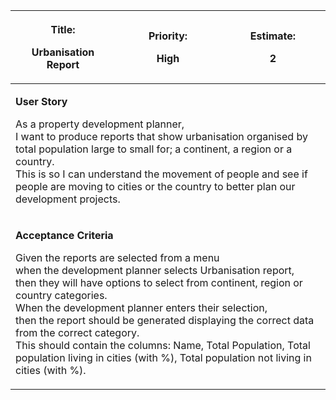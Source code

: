 <table>
<colgroup>
<col style="width: 33%" />
<col style="width: 33%" />
<col style="width: 33%" />
</colgroup>
<thead>
<tr class="header">
<th><p><strong>Title:</strong></p>
<p>Urbanisation Report</p></th>
<th><p><strong>Priority:</strong></p>
<p>High</p></th>
<th><p><strong>Estimate:</strong></p>
<p>2</p></th>
</tr>
</thead>
<tbody>
<tr class="odd">
<td colspan="3"><p><strong>User Story</strong></p>
<p>As a property development planner,<br>I want to produce reports that show urbanisation organised by total population large to small for; a continent, a region or a country.<br>This is so I can understand the movement of people and see if people are moving to cities or the country to better plan our development projects.</p></td>
</tr>
<tr class="even">
<td colspan="3"><p><strong>Acceptance Criteria</strong></p>
<p>Given the reports are selected from a menu<br>
when the development planner selects Urbanisation report,<br>
then they will have options to select from continent, region or country categories.<br> 
When the development planner enters their selection,<br>
then the report should be generated displaying the correct data from the correct category.<br>
This should contain the columns: Name, Total Population, Total population living in cities (with %), Total population not living in cities (with %).
</p></td>
</tr>
</tbody>
</table>
